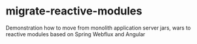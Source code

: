 # migrate-reactive-modules
Demonstration how to move from monolith application server jars, wars to reactive modules based on Spring Webflux and Angular
